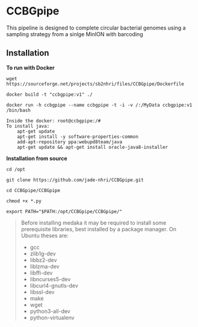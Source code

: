 # CCBGpipe
This pipeline is designed to complete circular bacterial genomes using a sampling strategy from a sinlge MinION with barcoding

Installation
------------
**To run with Docker**

``wget https://sourceforge.net/projects/sb2nhri/files/CCBGpipe/Dockerfile``

``docker build -t "ccbgpipe:v1" ./``

``docker run -h ccbgpipe --name ccbgpipe -t -i -v /:/MyData ccbgpipe:v1 /bin/bash``

    Inside the docker: root@ccbgpipe:/# 
    To install java:
        apt-get update
        apt-get install -y software-properties-common
        add-apt-repository ppa:webupd8team/java
        apt-get update && apt-get install oracle-java8-installer

**Installation from source**

``cd /opt``

``git clone https://github.com/jade-nhri/CCBGpipe.git``

``cd CCBGpipe/CCBGpipe``

``chmod +x *.py``

``export PATH="$PATH:/opt/CCBGpipe/CCBGpipe/"``


 > Before installing medaka it may be required to install some
 > prerequisite libraries, best installed by a package manager. On Ubuntu
 > theses are:
 > * gcc
 > * zlib1g-dev
 > * libbz2-dev
 > * liblzma-dev
 > * libffi-dev
 > * libncurses5-dev
 > * libcurl4-gnutls-dev
 > * libssl-dev
 > * make
 > * wget
 > * python3-all-dev
 > * python-virtualenv
